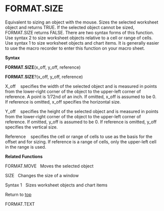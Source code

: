FORMAT.SIZE
====================

Equivalent to sizing an object with the mouse. Sizes the selected
worksheet object and returns TRUE. If the selected object cannot be
sized, FORMAT.SIZE returns FALSE. There are two syntax forms of this
function. Use syntax 2 to size worksheet objects relative to a cell or
range of cells. Use syntax 1 to size worksheet objects and chart items.
It is generally easier to use the macro recorder to enter this function
on your macro sheet.

**Syntax**

**FORMAT.SIZE**(x\_off, y\_off, reference)

**FORMAT.SIZE**?(x\_off, y\_off, reference)

X\_off    specifies the width of the selected object and is measured in
points from the lower-right corner of the object to the upper-left
corner of reference. A point is 1/72nd of an inch. If omitted, x\_off is
assumed to be 0. If reference is omitted, x\_off specifies the
horizontal size.

Y\_off    specifies the height of the selected object and is measured in
points from the lower-right corner of the object to the upper-left
corner of reference. If omitted, y\_off is assumed to be 0. If reference
is omitted, y\_off specifies the vertical size.

Reference    specifies the cell or range of cells to use as the basis
for the offset and for sizing. If reference is a range of cells, only
the upper-left cell in the range is used.

**Related Functions**

FORMAT.MOVE   Moves the selected object

SIZE   Changes the size of a window

Syntax 1   Sizes worksheet objects and chart items

Return to [top](#E)

FORMAT.TEXT
